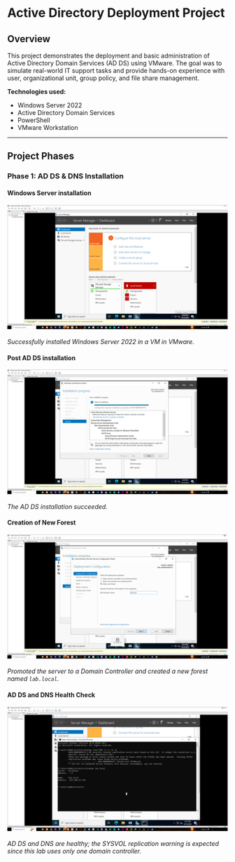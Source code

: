 # Active Directory Deployment Project

## Overview
This project demonstrates the deployment and basic administration of Active Directory Domain Services (AD DS) using VMware. The goal was to simulate real-world IT support tasks and provide hands-on experience with user, organizational unit, group policy, and file share management.

**Technologies used:**
- Windows Server 2022
- Active Directory Domain Services
- PowerShell
- VMware Workstation

---

## Project Phases

### Phase 1: AD DS & DNS Installation

#### Windows Server installation ####
![Windows Server installation](./AD_DS_Deployment/Pre_AD_Install.png)
<br>
<br>
*Successfully installed Windows Server 2022 in a VM in VMware.*

#### Post AD DS installation ####
![Post AD DS installation](./AD_DS_Deployment/Post_AD_Install.png)
<br>
<br>
*The AD DS installation succeeded.*

#### Creation of New Forest ####
![Creation_of_New_Forest](./AD_DS_Deployment/Creation_of_New_Forest.png)
<br>
<br>
*Promoted the server to a Domain Controller and created a new forest named `lab.local`.*

#### AD DS and DNS Health Check ####
![AD DS and DNS Health Check](./AD_DS_Deployment/AD_DS_and_DNS_Health_Check.png)
<br>
<br>
*AD DS and DNS are healthy; the SYSVOL replication warning is expected since this lab uses only one domain controller.*
